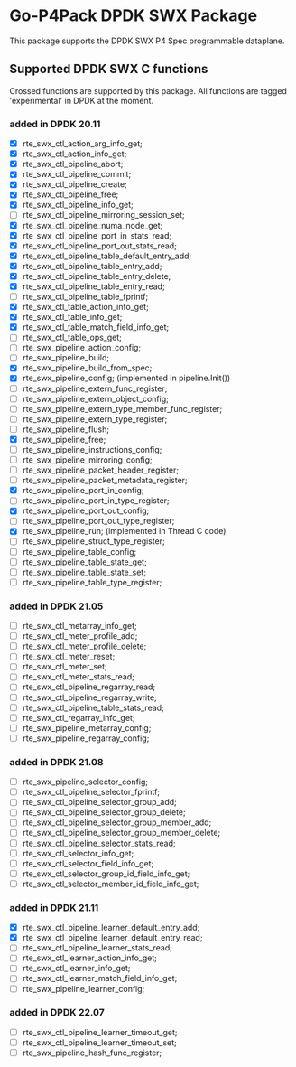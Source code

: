 # Go-P4Pack DPDK SWX Package

This package supports the DPDK SWX P4 Spec programmable dataplane.

## Supported DPDK SWX C functions

Crossed functions are supported by this package. All functions are tagged 'experimental' in DPDK at the moment.

### added in DPDK 20.11

- [x] rte_swx_ctl_action_arg_info_get;
- [x] rte_swx_ctl_action_info_get;
- [x] rte_swx_ctl_pipeline_abort;
- [x] rte_swx_ctl_pipeline_commit;
- [x] rte_swx_ctl_pipeline_create;
- [x] rte_swx_ctl_pipeline_free;
- [x] rte_swx_ctl_pipeline_info_get;
- [ ] rte_swx_ctl_pipeline_mirroring_session_set;
- [x] rte_swx_ctl_pipeline_numa_node_get;
- [x] rte_swx_ctl_pipeline_port_in_stats_read;
- [x] rte_swx_ctl_pipeline_port_out_stats_read;
- [x] rte_swx_ctl_pipeline_table_default_entry_add;
- [x] rte_swx_ctl_pipeline_table_entry_add;
- [x] rte_swx_ctl_pipeline_table_entry_delete;
- [x] rte_swx_ctl_pipeline_table_entry_read;
- [ ] rte_swx_ctl_pipeline_table_fprintf;
- [x] rte_swx_ctl_table_action_info_get;
- [x] rte_swx_ctl_table_info_get;
- [x] rte_swx_ctl_table_match_field_info_get;
- [ ] rte_swx_ctl_table_ops_get;
- [ ] rte_swx_pipeline_action_config;
- [ ] rte_swx_pipeline_build;
- [x] rte_swx_pipeline_build_from_spec;
- [x] rte_swx_pipeline_config; (implemented in pipeline.Init())
- [ ] rte_swx_pipeline_extern_func_register;
- [ ] rte_swx_pipeline_extern_object_config;
- [ ] rte_swx_pipeline_extern_type_member_func_register;
- [ ] rte_swx_pipeline_extern_type_register;
- [ ] rte_swx_pipeline_flush;
- [x] rte_swx_pipeline_free;
- [ ] rte_swx_pipeline_instructions_config;
- [ ] rte_swx_pipeline_mirroring_config;
- [ ] rte_swx_pipeline_packet_header_register;
- [ ] rte_swx_pipeline_packet_metadata_register;
- [x] rte_swx_pipeline_port_in_config;
- [ ] rte_swx_pipeline_port_in_type_register;
- [x] rte_swx_pipeline_port_out_config;
- [ ] rte_swx_pipeline_port_out_type_register;
- [x] rte_swx_pipeline_run; (implemented in Thread C code)
- [ ] rte_swx_pipeline_struct_type_register;
- [ ] rte_swx_pipeline_table_config;
- [ ] rte_swx_pipeline_table_state_get;
- [ ] rte_swx_pipeline_table_state_set;
- [ ] rte_swx_pipeline_table_type_register;

### added in DPDK 21.05

- [ ] rte_swx_ctl_metarray_info_get;
- [ ] rte_swx_ctl_meter_profile_add;
- [ ] rte_swx_ctl_meter_profile_delete;
- [ ] rte_swx_ctl_meter_reset;
- [ ] rte_swx_ctl_meter_set;
- [ ] rte_swx_ctl_meter_stats_read;
- [ ] rte_swx_ctl_pipeline_regarray_read;
- [ ] rte_swx_ctl_pipeline_regarray_write;
- [ ] rte_swx_ctl_pipeline_table_stats_read;
- [ ] rte_swx_ctl_regarray_info_get;
- [ ] rte_swx_pipeline_metarray_config;
- [ ] rte_swx_pipeline_regarray_config;

### added in DPDK 21.08

- [ ] rte_swx_pipeline_selector_config;
- [ ] rte_swx_ctl_pipeline_selector_fprintf;
- [ ] rte_swx_ctl_pipeline_selector_group_add;
- [ ] rte_swx_ctl_pipeline_selector_group_delete;
- [ ] rte_swx_ctl_pipeline_selector_group_member_add;
- [ ] rte_swx_ctl_pipeline_selector_group_member_delete;
- [ ] rte_swx_ctl_pipeline_selector_stats_read;
- [ ] rte_swx_ctl_selector_info_get;
- [ ] rte_swx_ctl_selector_field_info_get;
- [ ] rte_swx_ctl_selector_group_id_field_info_get;
- [ ] rte_swx_ctl_selector_member_id_field_info_get;

### added in DPDK 21.11

- [x] rte_swx_ctl_pipeline_learner_default_entry_add;
- [x] rte_swx_ctl_pipeline_learner_default_entry_read;
- [ ] rte_swx_ctl_pipeline_learner_stats_read;
- [ ] rte_swx_ctl_learner_action_info_get;
- [ ] rte_swx_ctl_learner_info_get;
- [ ] rte_swx_ctl_learner_match_field_info_get;
- [ ] rte_swx_pipeline_learner_config;

### added in DPDK 22.07

- [ ] rte_swx_ctl_pipeline_learner_timeout_get;
- [ ] rte_swx_ctl_pipeline_learner_timeout_set;
- [ ] rte_swx_pipeline_hash_func_register;
